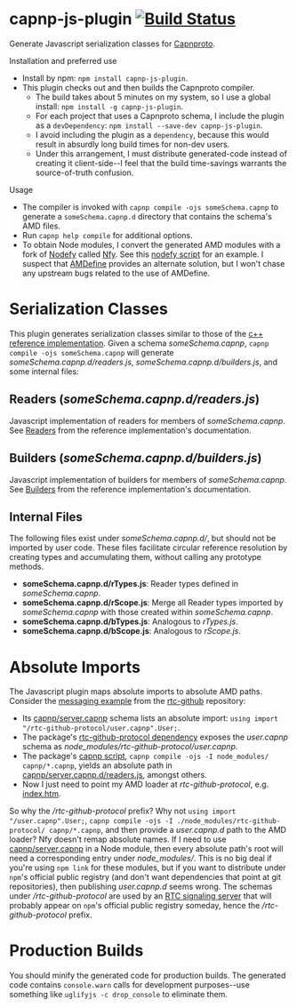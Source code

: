 capnp-js-plugin [![Build Status](https://travis-ci.org/popham/capnp-js-plugin.svg?branch=master)](https://travis-ci.org/popham/capnp-js-plugin)
===============================================================================================================================================

Generate Javascript serialization classes for [Capnproto](http://kentonv.github.io/capnproto/index.html).

Installation and preferred use
* Install by npm: `npm install capnp-js-plugin`.
* This plugin checks out and then builds the Capnproto compiler.
  - The build takes about 5 minutes on my system, so I use a global install: `npm install -g capnp-js-plugin`.
  - For each project that uses a Capnproto schema, I include the plugin as a `devDependency`: `npm install --save-dev capnp-js-plugin`.
  - I avoid including the plugin as a `dependency`, because this would result in absurdly long build times for non-dev users.
  - Under this arrangement, I must distribute generated-code instead of creating it client-side--I feel that the build time-savings warrants the source-of-truth confusion.

Usage
* The compiler is invoked with `capnp compile -ojs someSchema.capnp` to generate a `someSchema.capnp.d` directory that contains the schema's AMD files.
* Run `capnp help compile` for additional options.
* To obtain Node modules, I convert the generated AMD modules with a fork of [Nodefy](https://github.com/millermedeiros/nodefy) called [Nfy](https://github.com/popham/nodefy).
  See this [nodefy script](https://github.com/popham/rtc-github-protocol/blob/master/package.json#L8) for an example.
  I suspect that [AMDefine](https://github.com/jrburke/amdefine) provides an alternate solution, but I won't chase any upstream bugs related to the use of AMDefine.

# Serialization Classes
This plugin generates serialization classes similar to those of the [c++ reference implementation](http://kentonv.github.io/capnproto/cxx.html#types).
Given a schema *someSchema.capnp*, `capnp compile -ojs someSchema.capnp` will generate *someSchema.capnp.d/readers.js*, *someSchema.capnp.d/builders.js*, and some internal files:

## Readers (*someSchema.capnp.d/readers.js*)
Javascript implementation of readers for members of *someSchema.capnp*.
See [Readers](http://kentonv.github.io/capnproto/cxx.html#structs) from the reference implementation's documentation.

## Builders (*someSchema.capnp.d/builders.js*)
Javascript implementation of builders for members of *someSchema.capnp*.
See [Builders](http://kentonv.github.io/capnproto/cxx.html#structs) from the reference implementation's documentation.

## Internal Files
The following files exist under *someSchema.capnp.d/*, but should not be imported by user code.
These files facilitate circular reference resolution by creating types and accumulating them, without calling any prototype methods.
* **someSchema.capnp.d/rTypes.js**: Reader types defined in *someSchema.capnp*.
* **someSchema.capnp.d/rScope.js**: Merge all Reader types imported by *someSchema.capnp* with those created within *someSchema.capnp*.
* **someSchema.capnp.d/bTypes.js**: Analogous to *rTypes.js*.
* **someSchema.capnp.d/bScope.js**: Analogous to *rScope.js*.

# Absolute Imports
The Javascript plugin maps absolute imports to absolute AMD paths.
Consider the [messaging example](https://github.com/popham/rtc-github/tree/gh-pages/example/messages/) from the [rtc-github](https://github.com/popham/rtc-github/) repository:
* Its [capnp/server.capnp](https://github.com/popham/rtc-github/blob/gh-pages/example/messages/capnp/server.capnp) schema lists an absolute import: `using import "/rtc-github-protocol/user.capnp".User;`.
* The package's [rtc-github-protocol dependency](https://github.com/popham/rtc-github/blob/gh-pages/example/messages/package.json#L17) exposes the *user.capnp* schema as *node_modules/rtc-github-protocol/user.capnp*.
* The package's [capnp script](https://github.com/popham/rtc-github/blob/gh-pages/example/messages/package.json#L8), `capnp compile -ojs -I node_modules/ capnp/*.capnp`, yields an absolute path in [capnp/server.capnp.d/readers.js](https://github.com/popham/rtc-github/blob/gh-pages/example/messages/capnp/server.capnp.d/readers.js#L1), amongst others.
* Now I just need to point my AMD loader at *rtc-github-protocol*, e.g. [index.htm](https://github.com/popham/rtc-github/blob/gh-pages/example/messages/index.htm#L17).

So why the */rtc-github-protocol* prefix?
Why not `using import "/user.capnp".User;`, `capnp compile -ojs -I ./node_modules/rtc-github-protocol/ capnp/*.capnp`, and then provide a *user.capnp.d* path to the AMD loader?
Nfy doesn't remap absolute names.
If I need to use [capnp/server.capnp](https://github.com/popham/rtc-github/blob/gh-pages/example/messages/capnp/server.capnp) in a Node module, then every absolute path's root will need a corresponding entry under *node_modules/*.
This is no big deal if you're using `npm link` for these modules, but if you want to distribute under `npm`'s official public registry (and don't want dependencies that point at git repositories), then publishing *user.capnp.d* seems wrong.
The schemas under */rtc-github-protocol* are used by an [RTC signaling server](https://github.com/popham/rtc-github/blob/master/lib/server.js) that will probably appear on `npm`'s official public registry someday, hence the */rtc-github-protocol* prefix.

# Production Builds
You should minify the generated code for production builds.
The generated code contains `console.warn` calls for development purposes--use something like `uglifyjs -c drop_console` to eliminate them.

